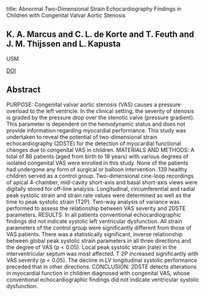 title: Abnormal Two-Dimensional Strain Echocardiography Findings in Children with Congenital Valvar Aortic Stenosis

## K. A. Marcus and C. L. de Korte and T. Feuth and J. M. Thijssen and L. Kapusta
USM

<a href="https://doi.org/10.1055/s-0029-1246105">DOI</a>

## Abstract
PURPOSE: Congenital valvar aortic stenosis (VAS) causes a pressure overload to the left ventricle. In the clinical setting, the severity of stenosis is graded by the pressure drop over the stenotic valve (pressure gradient). This parameter is dependent on the hemodynamic status and does not provide information regarding myocardial performance. This study was undertaken to reveal the potential of two-dimensional strain echocardiography (2DSTE) for the detection of myocardial functional changes due to congenital VAS in children. MATERIALS AND METHODS: A total of 86 patients (aged from birth to 18 years) with various degrees of isolated congenital VAS were enrolled in this study. None of the patients had undergone any form of surgical or balloon intervention. 139 healthy children served as a control group. Two-dimensional cine-loop recordings of apical 4-chamber, mid-cavity short-axis and basal short-axis views were digitally stored for off-line analysis. Longitudinal, circumferential and radial peak systolic strain and strain rate values were determined as well as the time to peak systolic strain (T2P). Two-way analysis of variance was performed to assess the relationship between VAS severity and 2DSTE parameters. RESULTS: In all patients conventional echocardiographic findings did not indicate systolic left ventricular dysfunction. All strain parameters of the control group were significantly different from those of VAS patients. There was a statistically significant, inverse relationship between global peak systolic strain parameters in all three directions and the degree of VAS (p < 0.05). Local peak systolic strain (rate) in the interventricular septum was most affected. T 2P increased significantly with VAS severity (p < 0.05). The decline in LV longitudinal systolic performance preceded that in other directions. CONCLUSION: 2DSTE detects alterations in myocardial function in children diagnosed with congenital VAS, whose conventional echocardiographic findings did not indicate ventricular systolic dysfunction.

